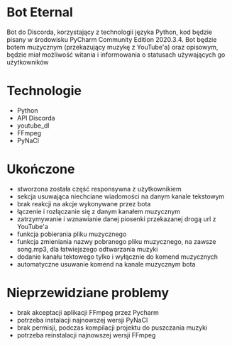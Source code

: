 # Bot Eternal
Bot do Discorda, korzystający z technologii języka Python, kod będzie pisany w środowisku PyCharm Community Edition 2020.3.4. Bot będzie botem muzycznym (przekazujący muzykę z YouTube'a) oraz opisowym, będzie miał możliwość witania i informowania o statusach używających go użytkowników
# Technologie
- Python
- API Discorda
- youtube_dl
- FFmpeg
- PyNaCl
# Ukończone
- stworzona została część responsywna z użytkownikiem
- sekcja usuwająca niechciane wiadomości na danym kanale tekstowym
- brak reakcji na akcje wykonywane przez bota
- łączenie i rozłączanie się z danym kanałem muzycznym
- zatrzymywanie i wznawianie danej piosenki przekazanej drogą url z YouTube'a
- funkcja pobierania pliku muzycznego
- funkcja zmieniania nazwy pobranego pliku muzycznego, na zawsze song.mp3, dla łatwiejszego odtwarzania muzyki
- dodanie kanału tektowego tylko i wyłącznie do komend muzycznych
- automatyczne usuwanie komend na kanale muzycznym bota
# Nieprzewidziane problemy
- brak akceptacji aplikacji FFmpeg przez Pycharm
- potrzeba instalacji najnowszej wersji PyNaCl
- brak permisji, podczas kompilacji projektu do puszczania muzyki
- potrzeba reinstalacji najnowszej wersji FFmpeg


